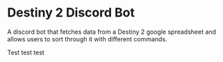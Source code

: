 # Destiny 2 Discord Bot
A discord bot that fetches data from a Destiny 2 google spreadsheet and allows users to sort through it with different commands.

Test test test
